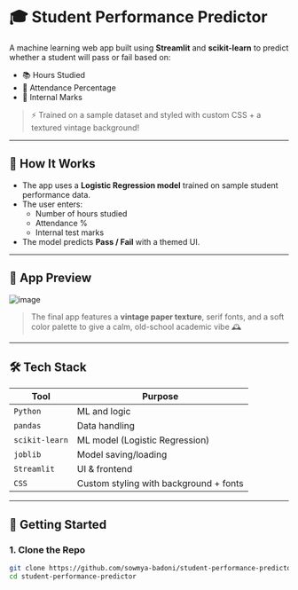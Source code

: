 # 🎓 Student Performance Predictor

A machine learning web app built using **Streamlit** and **scikit-learn** to predict whether a student will pass or fail based on:

- 📚 Hours Studied  
- 📅 Attendance Percentage  
- 🧪 Internal Marks  

> ⚡ Trained on a sample dataset and styled with custom CSS + a textured vintage background!

---

## 🧠 How It Works

- The app uses a **Logistic Regression model** trained on sample student performance data.
- The user enters:
  - Number of hours studied
  - Attendance %
  - Internal test marks
- The model predicts **Pass / Fail** with a themed UI.

---

## 📸 App Preview

![image](https://github.com/user-attachments/assets/42863134-30e5-4bdd-8796-56c01d7b006a)


> The final app features a **vintage paper texture**, serif fonts, and a soft color palette to give a calm, old-school academic vibe 🕰️

---

## 🛠 Tech Stack

| Tool | Purpose |
|------|---------|
| `Python` | ML and logic |
| `pandas` | Data handling |
| `scikit-learn` | ML model (Logistic Regression) |
| `joblib` | Model saving/loading |
| `Streamlit` | UI & frontend |
| `CSS` | Custom styling with background + fonts |

---

## 🚀 Getting Started

### 1. Clone the Repo

```bash
git clone https://github.com/sowmya-badoni/student-performance-predictor.git
cd student-performance-predictor
